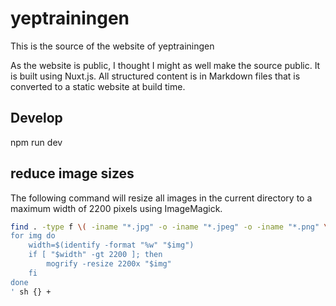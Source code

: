 # yeptrainingen

This is the source of the website of yeptrainingen

As the website is public, I thought I might as well make the source public. It is built using Nuxt.js.
All structured content is in Markdown files that is converted to a static website at build time.

## Develop

npm run dev

## reduce image sizes

The following command will resize all images in the current directory to a maximum width of 2200 pixels using ImageMagick.

```sh
find . -type f \( -iname "*.jpg" -o -iname "*.jpeg" -o -iname "*.png" \) -exec sh -c '
for img do
    width=$(identify -format "%w" "$img")
    if [ "$width" -gt 2200 ]; then
        mogrify -resize 2200x "$img"
    fi
done
' sh {} +
```
